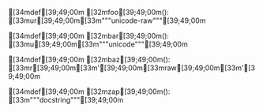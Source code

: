 [34mdef[39;49;00m [32mfoo[39;49;00m():
    [33mur[39;49;00m[33m"""unicode-raw"""[39;49;00m

[34mdef[39;49;00m [32mbar[39;49;00m():
    [33mu[39;49;00m[33m"""unicode"""[39;49;00m

[34mdef[39;49;00m [32mbaz[39;49;00m():
    [33mr[39;49;00m[33m'[39;49;00m[33mraw[39;49;00m[33m'[39;49;00m

[34mdef[39;49;00m [32mzap[39;49;00m():
    [33m"""docstring"""[39;49;00m
